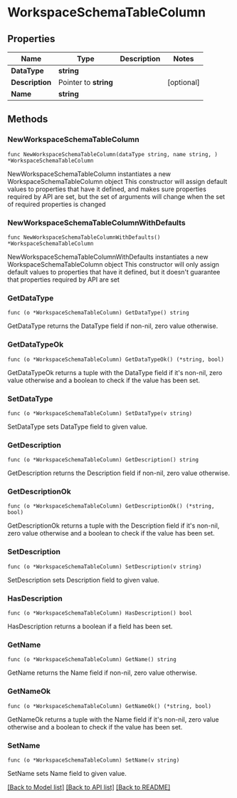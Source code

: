 # WorkspaceSchemaTableColumn

## Properties

Name | Type | Description | Notes
------------ | ------------- | ------------- | -------------
**DataType** | **string** |  | 
**Description** | Pointer to **string** |  | [optional] 
**Name** | **string** |  | 

## Methods

### NewWorkspaceSchemaTableColumn

`func NewWorkspaceSchemaTableColumn(dataType string, name string, ) *WorkspaceSchemaTableColumn`

NewWorkspaceSchemaTableColumn instantiates a new WorkspaceSchemaTableColumn object
This constructor will assign default values to properties that have it defined,
and makes sure properties required by API are set, but the set of arguments
will change when the set of required properties is changed

### NewWorkspaceSchemaTableColumnWithDefaults

`func NewWorkspaceSchemaTableColumnWithDefaults() *WorkspaceSchemaTableColumn`

NewWorkspaceSchemaTableColumnWithDefaults instantiates a new WorkspaceSchemaTableColumn object
This constructor will only assign default values to properties that have it defined,
but it doesn't guarantee that properties required by API are set

### GetDataType

`func (o *WorkspaceSchemaTableColumn) GetDataType() string`

GetDataType returns the DataType field if non-nil, zero value otherwise.

### GetDataTypeOk

`func (o *WorkspaceSchemaTableColumn) GetDataTypeOk() (*string, bool)`

GetDataTypeOk returns a tuple with the DataType field if it's non-nil, zero value otherwise
and a boolean to check if the value has been set.

### SetDataType

`func (o *WorkspaceSchemaTableColumn) SetDataType(v string)`

SetDataType sets DataType field to given value.


### GetDescription

`func (o *WorkspaceSchemaTableColumn) GetDescription() string`

GetDescription returns the Description field if non-nil, zero value otherwise.

### GetDescriptionOk

`func (o *WorkspaceSchemaTableColumn) GetDescriptionOk() (*string, bool)`

GetDescriptionOk returns a tuple with the Description field if it's non-nil, zero value otherwise
and a boolean to check if the value has been set.

### SetDescription

`func (o *WorkspaceSchemaTableColumn) SetDescription(v string)`

SetDescription sets Description field to given value.

### HasDescription

`func (o *WorkspaceSchemaTableColumn) HasDescription() bool`

HasDescription returns a boolean if a field has been set.

### GetName

`func (o *WorkspaceSchemaTableColumn) GetName() string`

GetName returns the Name field if non-nil, zero value otherwise.

### GetNameOk

`func (o *WorkspaceSchemaTableColumn) GetNameOk() (*string, bool)`

GetNameOk returns a tuple with the Name field if it's non-nil, zero value otherwise
and a boolean to check if the value has been set.

### SetName

`func (o *WorkspaceSchemaTableColumn) SetName(v string)`

SetName sets Name field to given value.



[[Back to Model list]](../README.md#documentation-for-models) [[Back to API list]](../README.md#documentation-for-api-endpoints) [[Back to README]](../README.md)


